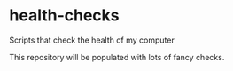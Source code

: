 # health-checks
Scripts that check the health of my computer

This repository will be populated with lots of fancy checks.